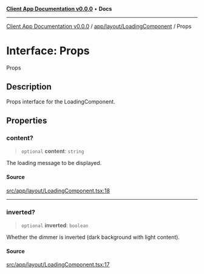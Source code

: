 [**Client App Documentation v0.0.0**](../../../../README.md) • **Docs**

***

[Client App Documentation v0.0.0](../../../../README.md) / [app/layout/LoadingComponent](../README.md) / Props

# Interface: Props

Props

## Description

Props interface for the LoadingComponent.

## Properties

### content?

> `optional` **content**: `string`

The loading message to be displayed.

#### Source

[src/app/layout/LoadingComponent.tsx:18](https://github.com/jimmykurian/Reactivities/blob/af72bfec8c51b7602f492bc9e60a71a5f447d0af/client-app/src/app/layout/LoadingComponent.tsx#L18)

***

### inverted?

> `optional` **inverted**: `boolean`

Whether the dimmer is inverted (dark background with light content).

#### Source

[src/app/layout/LoadingComponent.tsx:17](https://github.com/jimmykurian/Reactivities/blob/af72bfec8c51b7602f492bc9e60a71a5f447d0af/client-app/src/app/layout/LoadingComponent.tsx#L17)
